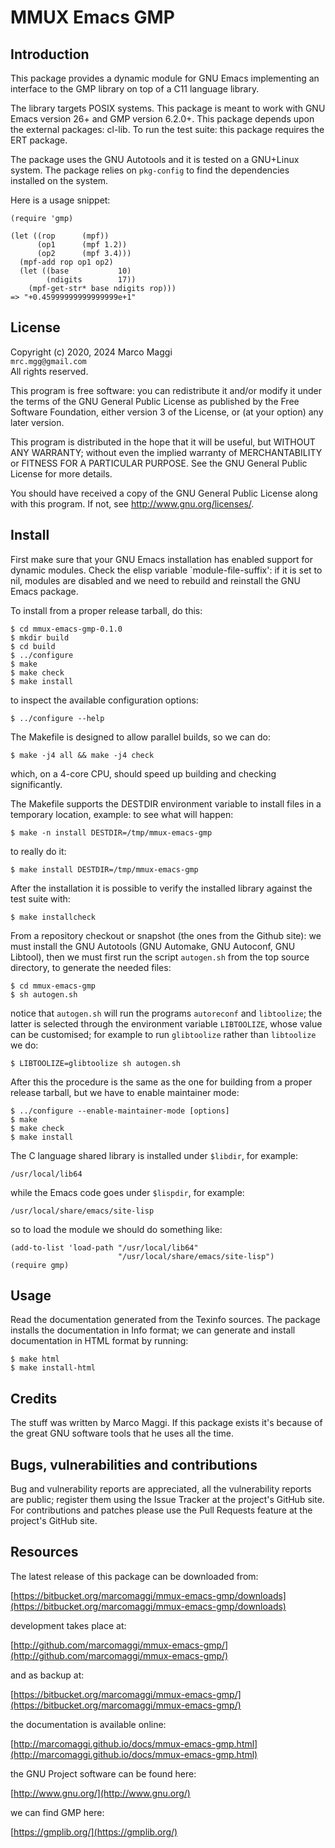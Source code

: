 # MMUX Emacs GMP

## Introduction

This package  provides a  dynamic module for  GNU Emacs  implementing an
interface to the GMP library on top of a C11 language library.

The library targets  POSIX systems.  This package is meant  to work with
GNU Emacs version 26+ and GMP version 6.2.0+.  This package depends upon
the  external packages:  cl-lib.  To  run the  test suite:  this package
requires the ERT package.

The  package uses  the GNU  Autotools and  it is  tested on  a GNU+Linux
system.  The  package relies  on `pkg-config`  to find  the dependencies
installed on the system.

  Here is a usage snippet:

```
(require 'gmp)

(let ((rop      (mpf))
      (op1      (mpf 1.2))
      (op2      (mpf 3.4)))
  (mpf-add rop op1 op2)
  (let ((base           10)
        (ndigits        17))
    (mpf-get-str* base ndigits rop)))
=> "+0.45999999999999999e+1"
```

## License

Copyright (c) 2020, 2024 Marco Maggi<br/>
`mrc.mgg@gmail.com`<br/>
All rights reserved.

This program is free software: you  can redistribute it and/or modify it
under the  terms of the GNU  General Public License as  published by the
Free Software Foundation,  either version 3 of the License,  or (at your
option) any later version.

This program  is distributed  in the  hope that it  will be  useful, but
WITHOUT   ANY   WARRANTY;  without   even   the   implied  warranty   of
MERCHANTABILITY  or  FITNESS FOR  A  PARTICULAR  PURPOSE.  See  the  GNU
General Public License for more details.

You should have received a copy  of the GNU General Public License along
with this program.  If not, see <http://www.gnu.org/licenses/>.

## Install

First make sure that your GNU Emacs installation has enabled support for
dynamic modules.   Check the elisp variable  `module-file-suffix': if it
is set to nil, modules are disabled and we need to rebuild and reinstall
the GNU Emacs package.

To install from a proper release tarball, do this:

```
$ cd mmux-emacs-gmp-0.1.0
$ mkdir build
$ cd build
$ ../configure
$ make
$ make check
$ make install
```

to inspect the available configuration options:

```
$ ../configure --help
```

The Makefile is designed to allow parallel builds, so we can do:

```
$ make -j4 all && make -j4 check
```

which,  on  a  4-core  CPU,   should  speed  up  building  and  checking
significantly.

The Makefile supports the DESTDIR  environment variable to install files
in a temporary location, example: to see what will happen:

```
$ make -n install DESTDIR=/tmp/mmux-emacs-gmp
```

to really do it:

```
$ make install DESTDIR=/tmp/mmux-emacs-gmp
```

After the  installation it is  possible to verify the  installed library
against the test suite with:

```
$ make installcheck
```

From a repository checkout or snapshot  (the ones from the Github site):
we  must install  the GNU  Autotools  (GNU Automake,  GNU Autoconf,  GNU
Libtool), then  we must first run  the script `autogen.sh` from  the top
source directory, to generate the needed files:

```
$ cd mmux-emacs-gmp
$ sh autogen.sh

```

notice  that  `autogen.sh`  will   run  the  programs  `autoreconf`  and
`libtoolize`; the  latter is  selected through the  environment variable
`LIBTOOLIZE`,  whose  value  can  be  customised;  for  example  to  run
`glibtoolize` rather than `libtoolize` we do:

```
$ LIBTOOLIZE=glibtoolize sh autogen.sh
```

After this  the procedure  is the same  as the one  for building  from a
proper release tarball, but we have to enable maintainer mode:

```
$ ../configure --enable-maintainer-mode [options]
$ make
$ make check
$ make install
```

The C language shared library is installed under `$libdir`, for example:

```
/usr/local/lib64
```

while the Emacs code goes under `$lispdir`, for example:

```
/usr/local/share/emacs/site-lisp
```

so to load the module we should do something like:

```
(add-to-list 'load-path "/usr/local/lib64"
                        "/usr/local/share/emacs/site-lisp")
(require gmp)
```

## Usage

Read the documentation generated from  the Texinfo sources.  The package
installs the documentation  in Info format; we can  generate and install
documentation in HTML format by running:

```
$ make html
$ make install-html
```

## Credits

The  stuff was  written by  Marco Maggi.   If this  package exists  it's
because of the great GNU software tools that he uses all the time.

## Bugs, vulnerabilities and contributions

Bug  and vulnerability  reports are  appreciated, all  the vulnerability
reports  are  public; register  them  using  the  Issue Tracker  at  the
project's GitHub  site.  For  contributions and  patches please  use the
Pull Requests feature at the project's GitHub site.

## Resources

The latest release of this package can be downloaded from:

[https://bitbucket.org/marcomaggi/mmux-emacs-gmp/downloads](https://bitbucket.org/marcomaggi/mmux-emacs-gmp/downloads)

development takes place at:

[http://github.com/marcomaggi/mmux-emacs-gmp/](http://github.com/marcomaggi/mmux-emacs-gmp/)

and as backup at:

[https://bitbucket.org/marcomaggi/mmux-emacs-gmp/](https://bitbucket.org/marcomaggi/mmux-emacs-gmp/)

the documentation is available online:

[http://marcomaggi.github.io/docs/mmux-emacs-gmp.html](http://marcomaggi.github.io/docs/mmux-emacs-gmp.html)

the GNU Project software can be found here:

[http://www.gnu.org/](http://www.gnu.org/)

we can find GMP here:

[https://gmplib.org/](https://gmplib.org/)

